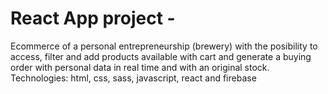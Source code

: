 # React App project - 
Ecommerce of a personal entrepreneurship (brewery) with the posibility to access, filter and add products available with cart and generate a buying order with personal data in real time and with an original stock.
Technologies: html, css, sass, javascript, react and firebase

